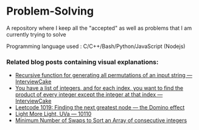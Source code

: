 # Problem-Solving

A repository where I keep all the "accepted" as well as problems that I am currently trying to solve

Programming language used : C/C++/Bash/Python/JavaScript (Nodejs)

### Related blog posts containing visual explanations:

- [Recursive function for generating all permutations of an input string — InterviewCake](https://medium.com/consol/recursive-function-for-generating-all-permutations-of-an-input-string-interviewcake-dfb2c2a834e)
- [You have a list of integers, and for each index, you want to find the product of every integer except the integer at that index — InterviewCake](https://medium.com/consol/you-have-a-list-of-integers-and-for-each-index-you-want-to-find-the-product-of-every-integer-81c5f3c9b63a)
- [Leetcode 1019: Finding the next greatest node — the Domino effect](https://medium.com/consol/leetcode-1019-finding-the-next-greatest-node-the-domino-effect-a2786c0cf8fa)
- [Light More Light, UVa — 10110](https://medium.com/consol/light-more-light-uva-10110-8adfbe86a68f)
- [Minimum Number of Swaps to Sort an Array of consecutive integers](https://medium.com/consol/minimum-number-of-swaps-to-sort-an-array-of-consecutive-integers-5cad9c6533bb)
